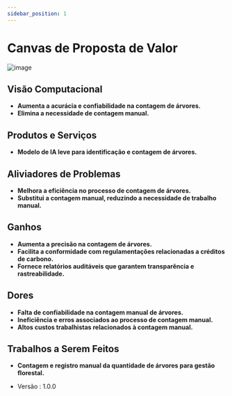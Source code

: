 ```yaml
---
sidebar_position: 1
---
```


# Canvas de Proposta de Valor

 ![image](https://github.com/user-attachments/assets/47168fb9-a9c6-4a56-9047-f59352cc86ae)

## Visão Computacional
- **Aumenta a acurácia e confiabilidade na contagem de árvores.**
- **Elimina a necessidade de contagem manual.**

## Produtos e Serviços
- **Modelo de IA leve para identificação e contagem de árvores.**

## Aliviadores de Problemas
- **Melhora a eficiência no processo de contagem de árvores.**
- **Substitui a contagem manual, reduzindo a necessidade de trabalho manual.**

## Ganhos
- **Aumenta a precisão na contagem de árvores.**
- **Facilita a conformidade com regulamentações relacionadas a créditos de carbono.**
- **Fornece relatórios auditáveis que garantem transparência e rastreabilidade.**

## Dores
- **Falta de confiabilidade na contagem manual de árvores.**
- **Ineficiência e erros associados ao processo de contagem manual.**
- **Altos custos trabalhistas relacionados à contagem manual.**

## Trabalhos a Serem Feitos
- **Contagem e registro manual da quantidade de árvores para gestão florestal.**


- Versão : 1.0.0

